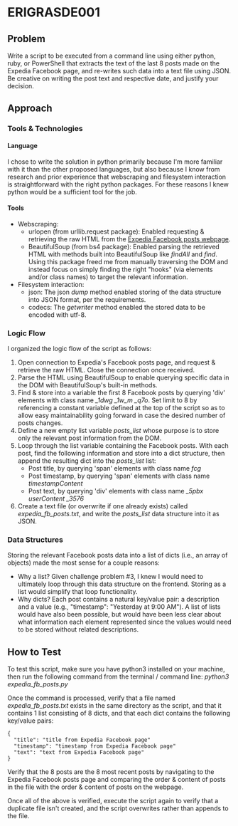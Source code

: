 
# ERIGRASDE001
## Problem
Write a script to be executed from a command line using either python, ruby, or PowerShell that extracts the text of the last 8 posts made on the Expedia Facebook page, and re-writes such data into a text file using JSON. Be creative on writing the post text and respective date, and justify your decision.
## Approach
### Tools & Technologies
#### Language
I chose to write the solution in python primarily because I'm more familiar with it than the other proposed languages, but also because I know from research and prior experience that webscraping and filesystem interaction is straightforward with the right python packages. For these reasons I knew python would be a sufficient tool for the job.
#### Tools
* Webscraping:
  * urlopen (from urllib.request package): Enabled requesting & retrieving the raw HTML from the [Expedia Facebook posts webpage](https://www.facebook.com/pg/expedia/posts/ "Expedia Facebook posts webpage").
  * BeautifulSoup (from bs4 package): Enabled parsing the retrieved HTML with methods built into BeautifulSoup like *findAll* and *find*. Using this package freed me from manually traversing the DOM and instead focus on simply finding the right "hooks" (via elements and/or class names) to target the relevant information.
* Filesystem interaction:
  * json: The json *dump* method enabled storing of the data structure into JSON format, per the requirements.
  * codecs: The *getwriter* method enabled the stored data to be encoded with utf-8.

### Logic Flow
I organized the logic flow of the script as follows:
1. Open connection to Expedia's Facebook posts page, and request & retrieve the raw HTML. Close the connection once received.
2. Parse the HTML using BeautifulSoup to enable querying specific data in the DOM with BeautifulSoup's built-in methods.
3. Find & store into a variable the first 8 Facebook posts by querying 'div' elements with class name *_1dwg _1w_m _q7o*. Set limit to 8 by referencing a constant variable defined at the top of the script so as to allow easy maintainability going forward in case the desired number of posts changes.
4. Define a new empty list variable *posts_list* whose purpose is to store only the relevant post information from the DOM.
5. Loop through the list variable containing the Facebook posts. With each post, find the following information and store into a dict structure, then append the resulting dict into the *posts_list* list:
    * Post title, by querying 'span' elements with class name *fcg*
    * Post timestamp, by querying 'span' elements with class name *timestampContent*
    * Post text, by querying 'div' elements with class name *_5pbx userContent _3576*
6. Create a text file (or overwrite if one already exists) called *expedia_fb_posts.txt*, and write the *posts_list* data structure into it as JSON.

### Data Structures
Storing the relevant Facebook posts data into a list of dicts (i.e., an array of objects) made the most sense for a couple reasons:
  * Why a list? Given challenge problem #3, I knew I would need to ultimately loop through this data structure on the frontend. Storing as a list would simplify that loop functionality.
  * Why dicts? Each post contains a natural key/value pair: a description and a value (e.g., "timestamp": "Yesterday at 9:00 AM"). A list of lists would have also been possible, but would have been less clear about what information each element represented since the values would need to be stored without related descriptions.

## How to Test
To test this script, make sure you have python3 installed on your machine, then run the following command from the terminal / command line: *python3 expedia_fb_posts.py*

Once the command is processed, verify that a file named *expedia_fb_posts.txt* exists in the same directory as the script, and that it contains 1 list consisting of 8 dicts, and that each dict contains the following key/value pairs:

    {
      "title": "title from Expedia Facebook page"
      "timestamp": "timestamp from Expedia Facebook page"
      "text": "text from Expedia Facebook page"
    }

Verify that the 8 posts are the 8 most recent posts by navigating to the Expedia Facebook posts page and comparing the order & content of posts in the file with the order & content of posts on the webpage.

Once all of the above is verified, execute the script again to verify that a duplicate file isn't created, and the script overwrites rather than appends to the file.